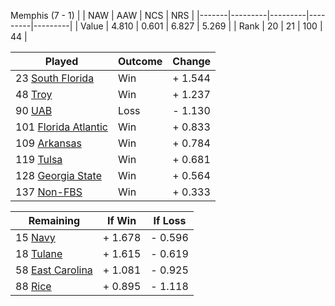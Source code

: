 Memphis (7 - 1)
|       |   NAW   |   AAW   |   NCS   |   NRS   |
|-------|---------|---------|---------|---------|
| Value |   4.810 |   0.601 |   6.827 |   5.269 |
| Rank  |      20 |      21 |     100 |      44 |

| Played                    | Outcome    |  Change  |
|---------------------------|------------|----------|
|  23 [South Florida         ](SouthFlorida.md)| Win        | +  1.544 |
|  48 [Troy                  ](Troy.md)| Win        | +  1.237 |
|  90 [UAB                   ](UAB.md)| Loss       | -  1.130 |
| 101 [Florida Atlantic      ](FloridaAtlantic.md)| Win        | +  0.833 |
| 109 [Arkansas              ](Arkansas.md)| Win        | +  0.784 |
| 119 [Tulsa                 ](Tulsa.md)| Win        | +  0.681 |
| 128 [Georgia State         ](GeorgiaState.md)| Win        | +  0.564 |
| 137 [Non-FBS               ](NonFBS.md)| Win        | +  0.333 |

| Remaining                 |  If Win  |  If Loss |
|---------------------------|----------|----------|
|  15 [Navy                  ](Navy.md)| +  1.678 | -  0.596 |
|  18 [Tulane                ](Tulane.md)| +  1.615 | -  0.619 |
|  58 [East Carolina         ](EastCarolina.md)| +  1.081 | -  0.925 |
|  88 [Rice                  ](Rice.md)| +  0.895 | -  1.118 |

